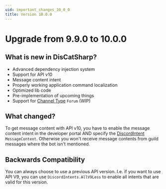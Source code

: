 ```yaml
---
uid: important_changes_10_0_0
title: Version 10.0.0
---
```


# Upgrade from **9.9.0** to **10.0.0**

## What is new in DisCatSharp?
- Advanced dependency injection system
- Support for API v10
- Message content intent
- Properly working application command localization
- Optimized lib code
- Pre-implementation of upcoming things
- Support for [Channel Type](xref:DisCatSharp.Enums.ChannelType) `Forum` (WIP)

## What changed?

To get message content with API v10, you have to enable the message content intent in the developer portal AND specify the [DiscordIntent](xref:DisCatSharp.DiscordIntents) `MessageContent`.
Otherwise you won't receive message contents from guild messages where the bot isn't mentioned.

## Backwards Compatibility

You can always choose to use a previous API version.
I.e. if you want to use API V9, you can use `DiscordIntents.AllV9Less` to enable all intents that are valid for this version.
